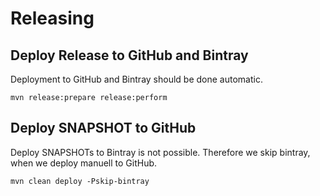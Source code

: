 # Releasing

## Deploy Release to GitHub and Bintray

Deployment to GitHub and Bintray should be done automatic.
```
mvn release:prepare release:perform
```


## Deploy SNAPSHOT to GitHub
Deploy SNAPSHOTs to Bintray is not possible. Therefore we skip bintray, when we deploy manuell to GitHub.
```
mvn clean deploy -Pskip-bintray
```
